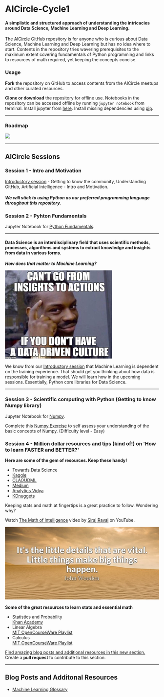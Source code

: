 # AICircle-Cycle1

<h4> A simplistic and structured approach of understanding the intricacies around Data Science, Machine Learning and Deep Learning. </h4>

The [AICircle](https://github.com/harishrb/AICircle) GitHub repository is for anyone who is curious about Data Science, Machine Learning and Deep Learning but has no idea where to start. Contents in the repository tries wavering prerequisites to the maximum extent covering fundamentals of Python programming and links to resources of math required, yet keeping the concepts concise.

<h3> Usage </h3>

**Fork** the repository on GitHub to access contents from the AICircle meetups and other curated resources. 

**Clone or download** the repository for offline use. Notebooks in the repository can be accessed offline by running `jupyter notebook` from terminal. Install jupyter from [here](http://jupyter.readthedocs.io/en/latest/install.html). Install missing dependencies using [pip](https://pypi.org/project/pip/).

------

<h3> Roadmap </h3>
<img src="Resources/RelativeMedia/roadmap.png" width="500">

------

<h2> AICircle Sessions </h2>

<h3> Session 1 - Intro and Motivation </h3>
  
  [Introductory session](https://github.com/harishrb/AICircle/tree/master/Sessions/Session%201) - Getting to know the community, Understanding GitHub, Artificial Intelligence - Intro and Motivation.


##### We will stick to using Python as our preferred programming language throughout this repository.

<h3> Session 2 - Pyhton Fundamentals </h3>

  Jupyter Notebook for [Python Fundamentals](https://github.com/harishrb/AICircle/tree/master/Sessions/Session%202).

<hr>

<h4> <strong>Data Science is an interdisciplinary field that uses scientific methods, processes, algorithms and systems to extract knowledge and insights from data in various forms.</strong> </h4>
  
   ***How does that matter to Machine Learning?***
  
  <img src="Resources/RelativeMedia/data-driven.jpg" width="350">

  We know from our [Introductory session](https://github.com/harishrb/AICircle/tree/master/Sessions/Session%201) that Machine Learning    is dependent on the training experience. That should get you thinking about how data is responsible for training a model. We will learn how in the upcoming sessions. Essentially, Python core libraries for Data Science.

<hr>

<h3> Session 3 - Scientific computing with Python (Getting to know Numpy library) </h3>

  Jupyter Notebook for [Numpy](https://github.com/harishrb/AICircle/tree/master/Sessions/Session%203).
  
  Complete this [Numpy Exercise](https://github.com/harishrb/AICircle/blob/master/Resources/Exercises/Numpy%20Exercise.ipynb) to self     assess your understanding of the basic concepts of Numpy. (Difficulty level - Easy)
  
<h3> Session 4 - Million dollar resources and tips (kind of!) on 'How to learn FASTER and BETTER?' </h3>

  
  <strong> Here are some of the gem of resources. Keep these handy! </strong>
  <ul>
  <li><a href = "https://towardsdatascience.com/">Towards Data Science</a></li>
  <li><a href = "https://www.kaggle.com/learn/overview">Kaggle</a></li>
  <li><a href = "http://www.claoudml.co/">CLAOUDML</a></li>
  <li><a href = "https://medium.com/">Medium</a></li>
  <li><a href = "http://www.analyticsvidhya.com/">Analytics Vidya</a></li>
  <li><a href = "https://www.kdnuggets.com/">KDnuggets</a></li>
  </ul>
  
  
  Keeping stats and math at fingertips is a great practice to follow. Wondering why?
  
  Watch [The Math of Intelligence](https://www.youtube.com/watch?v=xRJCOz3AfYY) video by [Siraj Raval](https://www.linkedin.com/in/sirajraval/) on YouTube. 
  
  <img src = "Resources/RelativeMedia/johnwooden1.jpg">
  
  <strong>Some of the great resources to learn stats and essential math</strong>
  <ul>
  <li>Statistics and Probability</li>
  <a href = "https://www.khanacademy.org/math/statistics-probability">Khan Academy</a>
  <li>Linear Algebra</li>
  <a href = "https://www.youtube.com/playlist?list=PL49CF3715CB9EF31D">MIT OpenCourseWare Playlist</a>
  <li>Calculus</li>
  <a href = "https://www.youtube.com/watch?v=X9t-u87df3o&list=PLBE9407EA64E2C318">MIT OpenCourseWare Playlist</a>
  </ul>
  
  <a href = "#res"> Find amazing blog posts and additional resources in this new section. </a>
  Create a **pull request** to contribute to this section.
 
  
   
---
  
  
<div id = "res">
  <h2> Blog Posts and Additonal Resources </h2>
</div>
  <ul>
  <li><a href = "https://developers.google.com/machine-learning/glossary/">Machine Learning Glossary</a></li>
  </ul>



